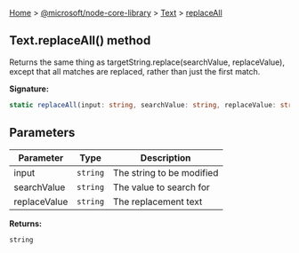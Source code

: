 [Home](./index) &gt; [@microsoft/node-core-library](./node-core-library.md) &gt; [Text](./node-core-library.text.md) &gt; [replaceAll](./node-core-library.text.replaceall.md)

## Text.replaceAll() method

Returns the same thing as targetString.replace(searchValue, replaceValue), except that all matches are replaced, rather than just the first match.

<b>Signature:</b>

```typescript
static replaceAll(input: string, searchValue: string, replaceValue: string): string;
```

## Parameters

|  Parameter | Type | Description |
|  --- | --- | --- |
|  input | `string` | The string to be modified |
|  searchValue | `string` | The value to search for |
|  replaceValue | `string` | The replacement text |

<b>Returns:</b>

`string`

